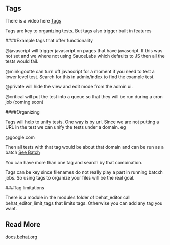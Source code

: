 ## Tags

There is a video here
[Tags](http://www.youtube.com/watch?v=f-330tQBe2E)

Tags are key to organizing tests. But tags also trigger built in features

####Example tags that offer functionality

@javascript will trigger javascript on pages that have javascript. If this was not set and we where not using SauceLabs which defaults to JS then all the tests would fail.

@mink:goutte can turn off javascript for a moment if you need to test a lower level test. Search for this in admin/index to find the example test.

@private will hide the view and edit mode from the admin ui.

@critical will put the test into a queue so that they will be run during a cron job (coming soon)

####Organizing

Tags will help to unify tests. One way is by url. Since we are not putting a URL in the test we can unify the tests under a domain. eg

@google.com

Then all tests with that tag would be about that domain and can be run as a batch [See Batch](batch.html)

You can have more than one tag and search by that combination.

Tags can be key since filenames do not really play a part in running batcxh jobs. So using tags to organize your files will be the real goal.

###Tag limitations

There is a module in the modules folder of behat_editor call behat_editor_limit_tags that limits tags. Otherwise you can add any tag you want.




## Read More

[docs.behat.org](http://docs.behat.org/guides/1.gherkin.html#tags)


